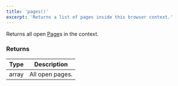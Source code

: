 ```yaml
---
title: 'pages()'
excerpt: 'Returns a list of pages inside this browser context.'
---
```


Returns all open [Page](/javascript-api/xk6-browser/page/)s in the context.


### Returns

| Type   | Description     |
| ------ | --------------- |
| array  | All open pages. |
